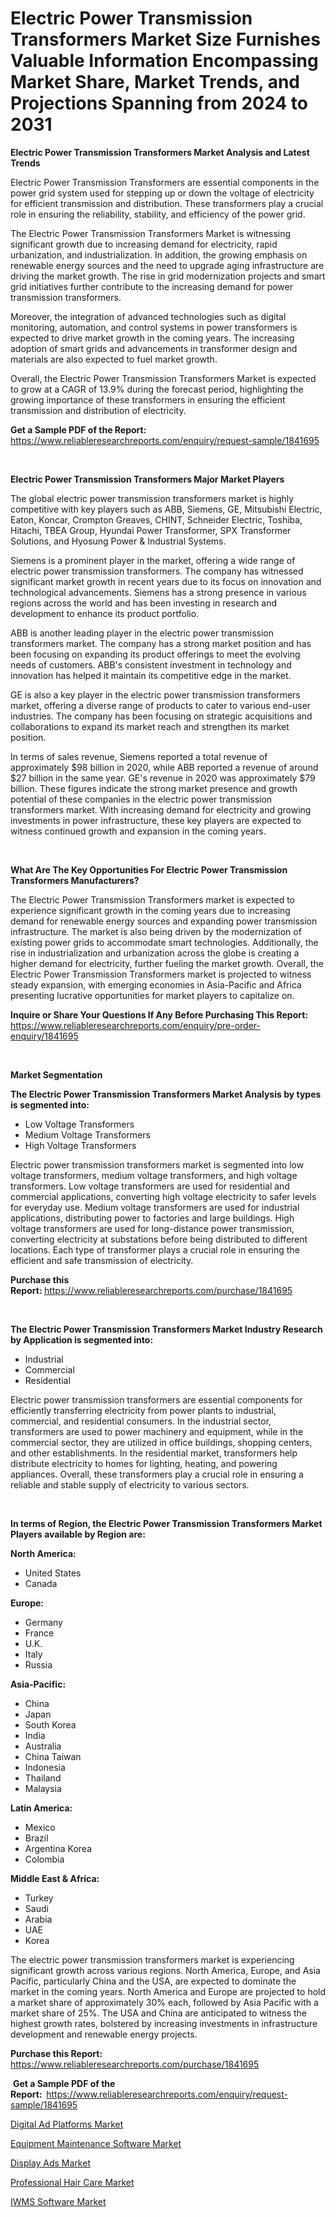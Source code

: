 <p><h1>Electric Power Transmission Transformers Market Size Furnishes Valuable Information Encompassing Market Share, Market Trends, and Projections Spanning from 2024 to 2031</h1></p><p><strong>Electric Power Transmission Transformers Market Analysis and Latest Trends</strong></p>
<p><p>Electric Power Transmission Transformers are essential components in the power grid system used for stepping up or down the voltage of electricity for efficient transmission and distribution. These transformers play a crucial role in ensuring the reliability, stability, and efficiency of the power grid.</p><p>The Electric Power Transmission Transformers Market is witnessing significant growth due to increasing demand for electricity, rapid urbanization, and industrialization. In addition, the growing emphasis on renewable energy sources and the need to upgrade aging infrastructure are driving the market growth. The rise in grid modernization projects and smart grid initiatives further contribute to the increasing demand for power transmission transformers.</p><p>Moreover, the integration of advanced technologies such as digital monitoring, automation, and control systems in power transformers is expected to drive market growth in the coming years. The increasing adoption of smart grids and advancements in transformer design and materials are also expected to fuel market growth.</p><p>Overall, the Electric Power Transmission Transformers Market is expected to grow at a CAGR of 13.9% during the forecast period, highlighting the growing importance of these transformers in ensuring the efficient transmission and distribution of electricity.</p></p>
<p><strong>Get a Sample PDF of the Report:&nbsp;</strong> <a href="https://www.reliableresearchreports.com/enquiry/request-sample/1841695">https://www.reliableresearchreports.com/enquiry/request-sample/1841695</a></p>
<p>&nbsp;</p>
<p><strong>Electric Power Transmission Transformers Major Market Players</strong></p>
<p><p>The global electric power transmission transformers market is highly competitive with key players such as ABB, Siemens, GE, Mitsubishi Electric, Eaton, Koncar, Crompton Greaves, CHINT, Schneider Electric, Toshiba, Hitachi, TBEA Group, Hyundai Power Transformer, SPX Transformer Solutions, and Hyosung Power & Industrial Systems.</p><p>Siemens is a prominent player in the market, offering a wide range of electric power transmission transformers. The company has witnessed significant market growth in recent years due to its focus on innovation and technological advancements. Siemens has a strong presence in various regions across the world and has been investing in research and development to enhance its product portfolio.</p><p>ABB is another leading player in the electric power transmission transformers market. The company has a strong market position and has been focusing on expanding its product offerings to meet the evolving needs of customers. ABB's consistent investment in technology and innovation has helped it maintain its competitive edge in the market.</p><p>GE is also a key player in the electric power transmission transformers market, offering a diverse range of products to cater to various end-user industries. The company has been focusing on strategic acquisitions and collaborations to expand its market reach and strengthen its market position.</p><p>In terms of sales revenue, Siemens reported a total revenue of approximately $98 billion in 2020, while ABB reported a revenue of around $27 billion in the same year. GE's revenue in 2020 was approximately $79 billion. These figures indicate the strong market presence and growth potential of these companies in the electric power transmission transformers market. With increasing demand for electricity and growing investments in power infrastructure, these key players are expected to witness continued growth and expansion in the coming years.</p></p>
<p>&nbsp;</p>
<p><strong>What Are The Key Opportunities For Electric Power Transmission Transformers Manufacturers?</strong></p>
<p><p>The Electric Power Transmission Transformers market is expected to experience significant growth in the coming years due to increasing demand for renewable energy sources and expanding power transmission infrastructure. The market is also being driven by the modernization of existing power grids to accommodate smart technologies. Additionally, the rise in industrialization and urbanization across the globe is creating a higher demand for electricity, further fueling the market growth. Overall, the Electric Power Transmission Transformers market is projected to witness steady expansion, with emerging economies in Asia-Pacific and Africa presenting lucrative opportunities for market players to capitalize on.</p></p>
<p><strong>Inquire or Share Your Questions If Any Before Purchasing This Report:</strong> <a href="https://www.reliableresearchreports.com/enquiry/pre-order-enquiry/1841695">https://www.reliableresearchreports.com/enquiry/pre-order-enquiry/1841695</a></p>
<p>&nbsp;</p>
<p><strong>Market Segmentation</strong></p>
<p><strong>The Electric Power Transmission Transformers Market Analysis by types is segmented into:</strong></p>
<p><ul><li>Low Voltage Transformers</li><li>Medium Voltage Transformers</li><li>High Voltage Transformers</li></ul></p>
<p><p>Electric power transmission transformers market is segmented into low voltage transformers, medium voltage transformers, and high voltage transformers. Low voltage transformers are used for residential and commercial applications, converting high voltage electricity to safer levels for everyday use. Medium voltage transformers are used for industrial applications, distributing power to factories and large buildings. High voltage transformers are used for long-distance power transmission, converting electricity at substations before being distributed to different locations. Each type of transformer plays a crucial role in ensuring the efficient and safe transmission of electricity.</p></p>
<p><strong>Purchase this Report:&nbsp;</strong><a href="https://www.reliableresearchreports.com/purchase/1841695">https://www.reliableresearchreports.com/purchase/1841695</a></p>
<p>&nbsp;</p>
<p><strong>The Electric Power Transmission Transformers Market Industry Research by Application is segmented into:</strong></p>
<p><ul><li>Industrial</li><li>Commercial</li><li>Residential</li></ul></p>
<p><p>Electric power transmission transformers are essential components for efficiently transferring electricity from power plants to industrial, commercial, and residential consumers. In the industrial sector, transformers are used to power machinery and equipment, while in the commercial sector, they are utilized in office buildings, shopping centers, and other establishments. In the residential market, transformers help distribute electricity to homes for lighting, heating, and powering appliances. Overall, these transformers play a crucial role in ensuring a reliable and stable supply of electricity to various sectors.</p></p>
<p>&nbsp;</p>
<p><strong>In terms of Region, the Electric Power Transmission Transformers Market Players available by Region are:</strong></p>
<p>
    <p> <strong> North America: </strong>
        <ul>
            <li>United States</li>
            <li>Canada</li>
        </ul>
        </p> 
    <p> <strong> Europe: </strong>
        <ul>
            <li>Germany</li>
            <li>France</li>
            <li>U.K.</li>
            <li>Italy</li>
            <li>Russia</li>
        </ul>
        </p> 
    <p> <strong> Asia-Pacific: </strong>
        <ul>
            <li>China</li>
            <li>Japan</li>
            <li>South Korea</li>
            <li>India</li>
            <li>Australia</li>
            <li>China Taiwan</li>
            <li>Indonesia</li>
            <li>Thailand</li>
            <li>Malaysia</li>
        </ul>
        </p> 
    <p> <strong> Latin America: </strong>
        <ul>
            <li>Mexico</li>
            <li>Brazil</li>
            <li>Argentina Korea</li>
            <li>Colombia</li>
        </ul>
        </p> 
    <p> <strong> Middle East & Africa: </strong>
        <ul>
            <li>Turkey</li>
            <li>Saudi</li>
            <li>Arabia</li>
            <li>UAE</li>
            <li>Korea</li>
        </ul>
    </p>
    </p>
<p><p>The electric power transmission transformers market is experiencing significant growth across various regions. North America, Europe, and Asia Pacific, particularly China and the USA, are expected to dominate the market in the coming years. North America and Europe are projected to hold a market share of approximately 30% each, followed by Asia Pacific with a market share of 25%. The USA and China are anticipated to witness the highest growth rates, bolstered by increasing investments in infrastructure development and renewable energy projects.</p></p>
<p><strong>Purchase this Report: </strong><a href="https://www.reliableresearchreports.com/purchase/1841695">https://www.reliableresearchreports.com/purchase/1841695</a></p>
<p>&nbsp;<strong>Get a Sample PDF of the Report:&nbsp;&nbsp;</strong><a href="https://www.reliableresearchreports.com/enquiry/request-sample/1841695">https://www.reliableresearchreports.com/enquiry/request-sample/1841695</a></p>
<p><strong></strong></p>
<p><p><a href="https://medium.com/@kevinbarnes75/digital-ad-platforms-market-outlook-industry-overview-and-forecast-2024-to-2031-4d99de1d9047">Digital Ad Platforms Market</a></p><p><a href="https://medium.com/@queenlittle95/equipment-maintenance-software-market-trends-and-market-analysis-forecasted-for-period-2024-2031-d58e9c2ecdd7">Equipment Maintenance Software Market</a></p><p><a href="https://medium.com/@kevinbarnes75/display-ads-market-report-reveals-the-latest-trends-and-growth-opportunities-of-this-market-52bcc3a4041b">Display Ads Market</a></p><p><a href="https://medium.com/@williammann19/professional-hair-care-market-share-evolution-and-market-growth-trends-2024-2031-d1babcbaca7c">Professional Hair Care Market</a></p><p><a href="https://medium.com/@queenlittle95/iwms-software-market-insight-market-trends-growth-forecasted-from-2024-to-2031-325344e7f0c8">IWMS Software Market</a></p></p>